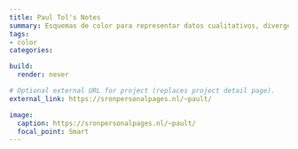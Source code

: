```yaml
---
title: Paul Tol's Notes
summary: Esquemas de color para representar datos cualitativos, divergentes y secuenciales.
tags:
- color
categories:

build:
  render: never

# Optional external URL for project (replaces project detail page).
external_link: https://sronpersonalpages.nl/~pault/

image:
  caption: https://sronpersonalpages.nl/~pault/
  focal_point: Smart
---
```

